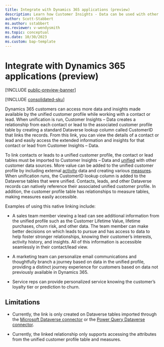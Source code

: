 ```yaml
---
title: Integrate with Dynamics 365 applications (preview)
description: Learn how Customer Insights - Data can be used with other Dynamics 365 applications
author: Scott-Stabbert
ms.author: sstabbert
ms.reviewer: v-wendysmith
ms.topic: conceptual
ms.date: 10/30/2023
ms.custom: bap-template
---
```


# Integrate with Dynamics 365 applications (preview)

[!INCLUDE [public-preview-banner](includes/public-preview-banner.md)]

[!INCLUDE [consolidated-sku](./includes/consolidated-sku.md)]

Dynamics 365 customers can access more data and insights made available by the unified customer profile while working with a contact or lead. When unification is run, Customer Insights – Data creates a relationship from each contact or lead to the associated customer profile table by creating a standard Dataverse lookup column called CustomerID that links the records. From this link, you can view the details of a contact or lead and easily access the extended information and insights for that contact or lead from Customer Insights – Data.

To link contacts or leads to a unified customer profile, the contact or lead tables must be imported to Customer Insights – Data and [unified](data-unification.md) with other customer data sources. More value can be added to the unified customer profile by including external [activity](activities.md) data and creating various [measures](measures.md). When unification runs, the CustomerID lookup column is added to the Dataverse tables that were unified. Contacts, leads, and other Dataverse records can natively reference their associated unified customer profile. In addition, the customer profile table has relationships to measure tables, making measures easily accessible.

Examples of using this native linking include:

- A sales team member viewing a lead can see additional information from the unified profile such as the Customer Lifetime Value, lifetime purchases, churn risk, and other data. The team member can make better decisions on which leads to pursue and has access to data to help foster stronger relationships, knowing their customer’s interests, activity history, and insights. All of this information is accessible seamlessly in their contact/lead view.

- A marketing team can personalize email communications and thoughtfully branch a journey based on data in the unified profile, providing a distinct journey experience for customers based on data not previously available in Dynamics 365.

- Service reps can provide personalized service knowing the customer’s loyalty tier or prediction to churn.

## Limitations

- Currently, the link is only created on Dataverse tables imported through the [Microsoft Dataverse connector](connect-dataverse.md) or the [Power Query Dataverse connector](connect-power-query.md).

- Currently, the linked relationship only supports accessing the attributes from the unified customer profile table and measures.
